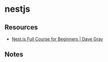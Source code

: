 # nestjs

## Resources

- [Nest.js Full Course for Beginners | Dave Gray](https://www.youtube.com/watch?v=8_X0nSrzrCw&t=315s)

## Notes
